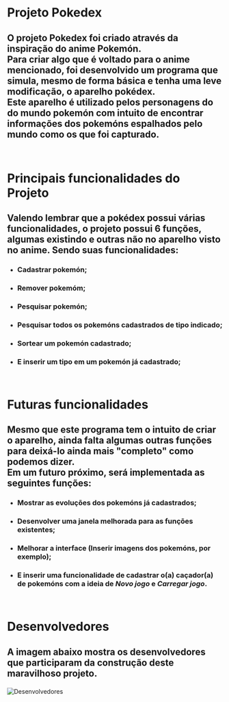 # **Projeto Pokedex** #

## <p>O projeto Pokedex foi criado através da inspiração do anime **Pokemón**. <br>Para criar algo que é voltado para o anime mencionado, foi desenvolvido um programa que simula, mesmo de forma básica e tenha uma leve modificação, o aparelho pokédex.<br>Este aparelho é utilizado pelos personagens do do mundo pokemón com intuito de encontrar informações dos pokemóns espalhados pelo mundo como os que foi capturado.</p> ##

# <br> **Principais funcionalidades do Projeto** #

## <p>Valendo lembrar que a pokédex possui várias funcionalidades, o projeto possui 6 funções, algumas existindo e outras não no aparelho visto no anime. Sendo suas funcionalidades:</p> ##

- ### Cadastrar pokemón; ###
- ### Remover pokemóm; ###
- ### Pesquisar pokemón; ###
- ### Pesquisar todos os pokemóns cadastrados de tipo indicado; ### 
- ### Sortear um pokemón cadastrado; ###
- ### E inserir um tipo em um pokemón já cadastrado; ###

# <br>**Futuras funcionalidades** #

## <p> Mesmo que este programa tem o intuito de criar o aparelho, ainda falta algumas outras funções para deixá-lo ainda mais "completo" como podemos dizer. <br>Em um futuro próximo, será implementada as seguintes funções: </p> ##
- ### Mostrar as evoluções dos pokemóns já cadastrados; ###
- ### Desenvolver uma janela melhorada para as funções existentes; ###
- ### Melhorar a interface (Inserir imagens dos pokemóns, por exemplo); ###
- ### E inserir uma funcionalidade de cadastrar o(a) caçador(a) de pokemóns com a ideia de *Novo jogo* e *Carregar jogo*. ###

# <br> **Desenvolvedores** #

## <p> A imagem abaixo mostra os desenvolvedores que participaram da construção deste maravilhoso projeto. </p> ##

![Desenvolvedores](/pokedexfinal/src/resources/imgs/Desenvolvedores.png "Desenvolvedores")
